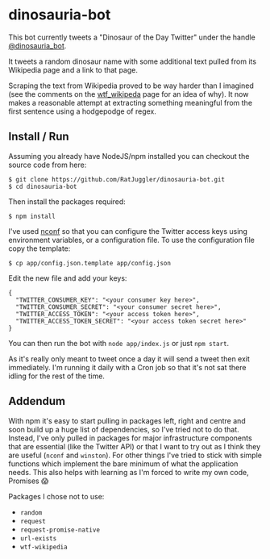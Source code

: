 # dinosauria-bot

This bot currently tweets a "Dinosaur of the Day Twitter" under the handle [@dinosauria_bot](https://twitter.com/dinosauria_bot).

It tweets a random dinosaur name with some additional text pulled from its Wikipedia page and a link to that page.

Scraping the text from Wikipedia proved to be way harder than I imagined (see the comments on the 
[wtf_wikipeda](https://github.com/spencermountain/wtf_wikipedia) page for an idea of why). It now makes a reasonable
attempt at extracting something meaningful from the first sentence using a hodgepodge of regex.

## Install / Run

Assuming you already have NodeJS/npm installed you can checkout the source code from here:
```
$ git clone https://github.com/RatJuggler/dinosauria-bot.git
$ cd dinosauria-bot
```
Then install the packages required:
```
$ npm install
```
I've used [nconf](https://www.npmjs.com/package/nconf) so that you can configure the Twitter access keys using
environment variables, or a configuration file. To use the configuration file copy the template:
```
$ cp app/config.json.template app/config.json
```
Edit the new file and add your keys:
```
{
  "TWITTER_CONSUMER_KEY": "<your consumer key here>",
  "TWITTER_CONSUMER_SECRET": "<your consumer secret here>",
  "TWITTER_ACCESS_TOKEN": "<your access token here>",
  "TWITTER_ACCESS_TOKEN_SECRET": "<your access token secret here>"
}
```
You can then run the bot with `node app/index.js` or just `npm start`. 

As it's really only meant to tweet once a day it will send a tweet then exit immediately. I'm running it daily with a
Cron job so that it's not sat there idling for the rest of the time.

## Addendum

With npm it's easy to start pulling in packages left, right and centre and soon build up a huge list of dependencies,
so I've tried not to do that. Instead, I've only pulled in packages for major infrastructure components that are
essential (like the Twitter API) or that I want to try out as I think they are useful (`nconf` and `winston`). For other 
things I've tried to stick with simple functions which implement the bare minimum of what the application needs. This
also helps with learning as I'm forced to write my own code, Promises :scream:

Packages I chose not to use:

- `random`
- `request`
- `request-promise-native`
- `url-exists`
- `wtf-wikipedia`
